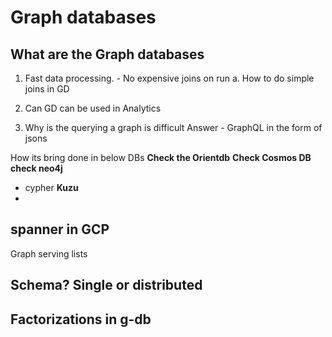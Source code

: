 # Graph databases

## What are the Graph databases
1. Fast data processing. - No expensive joins on run
a. How to do simple joins in GD

2. Can GD can be used in Analytics

3. Why is the querying a graph is difficult
Answer - GraphQL in the form of jsons

How its bring done in below DBs
**Check the Orientdb**
**Check Cosmos DB**
**check neo4j**
* cypher
**Kuzu**
* 


## spanner in GCP 


Graph serving lists


## Schema? Single or distributed


## Factorizations in g-db



